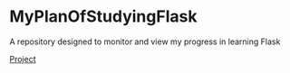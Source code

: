 # MyPlanOfStudyingFlask
A repository designed to monitor and view my progress in learning Flask

[Project](https://github.com/users/Yourun-proger/projects/1?fullscreen=true)
